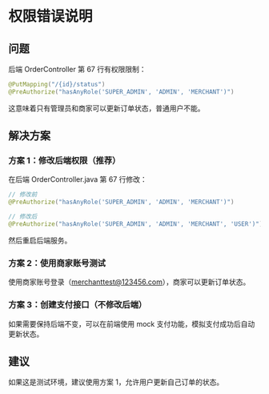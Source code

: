 # 权限错误说明

## 问题

后端 OrderController 第 67 行有权限限制：

```java
@PutMapping("/{id}/status")
@PreAuthorize("hasAnyRole('SUPER_ADMIN', 'ADMIN', 'MERCHANT')")
```

这意味着只有管理员和商家可以更新订单状态，普通用户不能。

## 解决方案

### 方案 1：修改后端权限（推荐）
在后端 OrderController.java 第 67 行修改：

```java
// 修改前
@PreAuthorize("hasAnyRole('SUPER_ADMIN', 'ADMIN', 'MERCHANT')")

// 修改后
@PreAuthorize("hasAnyRole('SUPER_ADMIN', 'ADMIN', 'MERCHANT', 'USER')")
```

然后重启后端服务。

### 方案 2：使用商家账号测试
使用商家账号登录（merchanttest@123456.com），商家可以更新订单状态。

### 方案 3：创建支付接口（不修改后端）
如果需要保持后端不变，可以在前端使用 mock 支付功能，模拟支付成功后自动更新状态。

## 建议

如果这是测试环境，建议使用方案 1，允许用户更新自己订单的状态。


